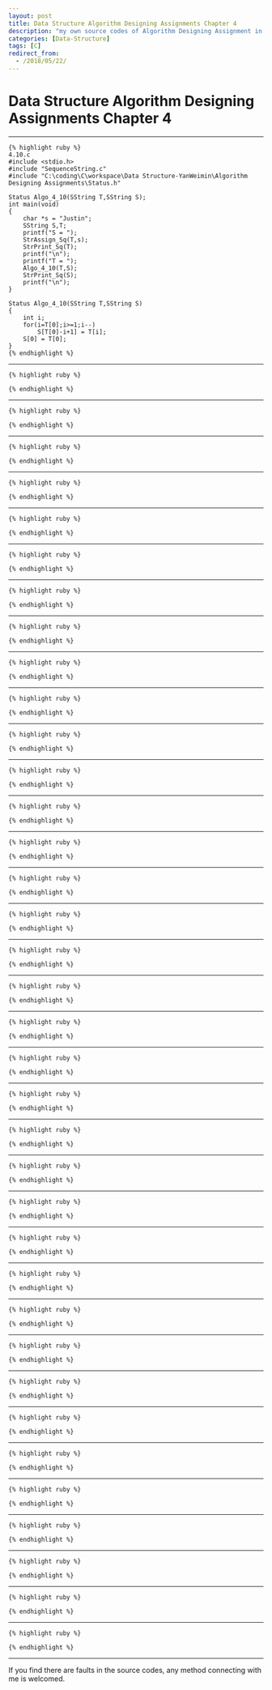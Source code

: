 ```yaml
---
layout: post
title: Data Structure Algorithm Designing Assignments Chapter 4
description: "my own source codes of Algorithm Designing Assignment in Data Structure"
categories: [Data-Structure]
tags: [C]
redirect_from:
  - /2018/05/22/
---
```

# Data Structure Algorithm Designing Assignments Chapter 4

	
---

    {% highlight ruby %}
 	4.10.c
    #include <stdio.h>
    #include "SequenceString.c"
    #include "C:\coding\C\workspace\Data Structure-YanWeimin\Algorithm Designing Assignments\Status.h"

    Status Algo_4_10(SString T,SString S);
    int main(void)
    {
        char *s = "Justin";
        SString S,T;
        printf("S = ");
        StrAssign_Sq(T,s);
        StrPrint_Sq(T);
        printf("\n");
        printf("T = ");
        Algo_4_10(T,S);
        StrPrint_Sq(S);
        printf("\n");
    }

    Status Algo_4_10(SString T,SString S)
    {
        int i;
        for(i=T[0];i>=1;i--)
            S[T[0]-i+1] = T[i];
        S[0] = T[0];
    }
    {% endhighlight %}
    
---

    {% highlight ruby %}

    {% endhighlight %}
    
---

    {% highlight ruby %}

    {% endhighlight %}
    
---

    {% highlight ruby %}

    {% endhighlight %}
    
---

    {% highlight ruby %}

    {% endhighlight %}
    
---

    {% highlight ruby %}

    {% endhighlight %}
    
---

    {% highlight ruby %}

    {% endhighlight %}
    
---

    {% highlight ruby %}

    {% endhighlight %}
    
---

    {% highlight ruby %}

    {% endhighlight %}
    
---

    {% highlight ruby %}

    {% endhighlight %}
    
---

    {% highlight ruby %}

    {% endhighlight %}
    
---

    {% highlight ruby %}

    {% endhighlight %}
    
---

    {% highlight ruby %}

    {% endhighlight %}
    
---

    {% highlight ruby %}

    {% endhighlight %}
    
---

    {% highlight ruby %}

    {% endhighlight %}
    
---

    {% highlight ruby %}

    {% endhighlight %}
    
---

    {% highlight ruby %}

    {% endhighlight %}
    
---

    {% highlight ruby %}

    {% endhighlight %}
    
---

    {% highlight ruby %}

    {% endhighlight %}
    
---

    {% highlight ruby %}

    {% endhighlight %}
    
---

    {% highlight ruby %}

    {% endhighlight %}
    
---

    {% highlight ruby %}

    {% endhighlight %}
    
---

    {% highlight ruby %}

    {% endhighlight %}
    
---

    {% highlight ruby %}

    {% endhighlight %}
    
---

    {% highlight ruby %}

    {% endhighlight %}
    
---

    {% highlight ruby %}

    {% endhighlight %}
    
---

    {% highlight ruby %}

    {% endhighlight %}
    
---

    {% highlight ruby %}

    {% endhighlight %}
    
---

    {% highlight ruby %}

    {% endhighlight %}
    
---

    {% highlight ruby %}

    {% endhighlight %}
    
---

    {% highlight ruby %}

    {% endhighlight %}
    
---

    {% highlight ruby %}

    {% endhighlight %}
    
---

    {% highlight ruby %}

    {% endhighlight %}
    
---

    {% highlight ruby %}

    {% endhighlight %}
    
---

    {% highlight ruby %}

    {% endhighlight %}
    
---

    {% highlight ruby %}

    {% endhighlight %}
    
---

    {% highlight ruby %}

    {% endhighlight %}
    
---

If you find there are faults in the source codes, any method connecting with me is welcomed.
